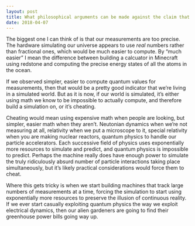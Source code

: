```yaml
---
layout: post
title: What philosophical arguments can be made against the claim that we are in a virtual reality?
date: 2018-04-07
---
```


<p>The biggest one I can think of is that our measurements are too precise. The hardware simulating our universe appears to use <i>real</i> numbers rather than fractional ones, which would be much easier to compute. By “much easier” I mean the difference between building a calcuator in Minecraft using redstone and computing the precise energy states of all the atoms in the ocean.</p><p>If we observed simpler, easier to compute quantum values for measurements, then that would be a pretty good indicator that we’re living in a simulated world. But as it is now, if our world is simulated, it’s either using math we know to be impossible to actually compute, and therefore build a simulation on, or it’s cheating.</p><p>Cheating would mean using expensive math when people are looking, but simpler, easier math when they aren’t. Neutonian dynamics when we’re not measuring at all, relativity when we put a microscope to it, special relativity when you are making nuclear reactors, quantum physics to handle our particle accelerators. Each successive field of physics uses exponentially more resources to simulate and predict, and quantum physics is impossible to predict. Perhaps the machine really does have enough power to simulate the truly ridiculously absurd number of particle interactions taking place simultaneously, but it’s likely practical considerations would force them to cheat.</p><p>Where this gets tricky is when we start building machines that track large numbers of measurements at a time, forcing the simulation to start using exponentially more resources to preserve the illusion of continuous reality. If we ever start casually exploiting quantum physics the way we exploit electrical dynamics, then our alien gardeners are going to find their greenhouse power bills going way up.</p>
